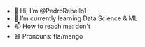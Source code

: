 - 👋 Hi, I’m @PedroRebello1
- 🌱 I’m currently learning Data Science & ML
- 📫 How to reach me: don't
- 😄 Pronouns: fla/mengo

